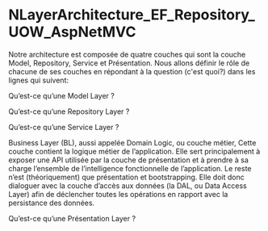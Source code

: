 # NLayerArchitecture_EF_Repository_UOW_AspNetMVC

Notre architecture est composée de quatre couches qui sont la couche Model, Repository, Service et Présentation. Nous allons définir le rôle de chacune de ses couches en répondant à la question (c'est quoi?) dans les lignes qui suivent:

Qu’est-ce qu’une Model Layer ?

Qu’est-ce qu’une Repository Layer ?

Qu’est-ce qu’une Service Layer ?

Business Layer (BL), aussi appelée Domain Logic, ou couche métier, Cette couche contient la logique métier de l’application. Elle sert principalement à exposer une API utilisée par la couche de présentation et à prendre à sa charge l’ensemble de l’intelligence fonctionnelle de l’application. Le reste n’est (théoriquement) que présentation et bootstrapping. Elle doit donc dialoguer avec la couche d’accès aux données (la DAL, ou Data Access Layer) afin de déclencher toutes les opérations en rapport avec la persistance des données.


Qu’est-ce qu’une Présentation Layer ?

